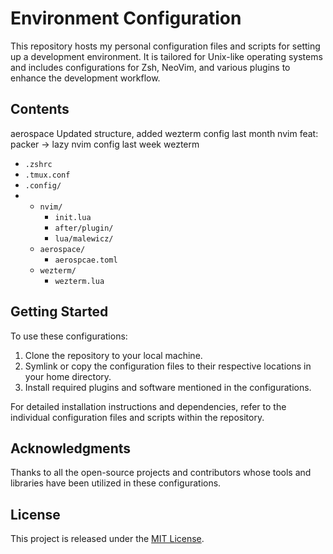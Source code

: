 # Environment Configuration

This repository hosts my personal configuration files and scripts for setting up a development environment. It is tailored for Unix-like operating systems and includes configurations for Zsh, NeoVim, and various plugins to enhance the development workflow.

## Contents
aerospace
Updated structure, added wezterm config
last month
nvim
feat: packer -> lazy nvim config
last week
wezterm


- `.zshrc`
- `.tmux.conf`
- `.config/`
- - `nvim/`
    - `init.lua`
    - `after/plugin/`
    - `lua/malewicz/`
  - `aerospace/`
    - `aerospcae.toml`
  - `wezterm/`
    - `wezterm.lua`

## Getting Started

To use these configurations:
1. Clone the repository to your local machine.
2. Symlink or copy the configuration files to their respective locations in your home directory.
3. Install required plugins and software mentioned in the configurations.

For detailed installation instructions and dependencies, refer to the individual configuration files and scripts within the repository.

## Acknowledgments

Thanks to all the open-source projects and contributors whose tools and libraries have been utilized in these configurations.

## License

This project is released under the [MIT License](LICENSE).
